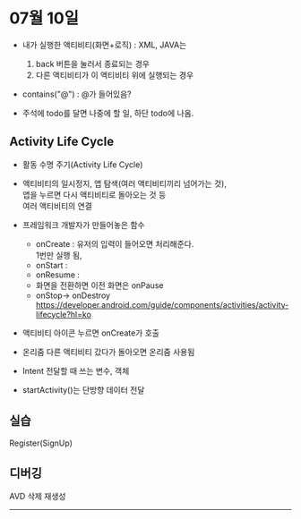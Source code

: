 # 07월 10일
- 내가 실행한 액티비티(화면+로직) : XML, JAVA는
    1. back 버튼을 눌러서 종료되는 경우
    2. 다른 액티비티가 이 액티비티 위에 실행되는 경우

- contains("@") : @가 들어있음?
- 주석에 todo를 달면 나중에 할 일, 하단 todo에 나옴.

## Activity Life Cycle
- 활동 수명 주기(Activity Life Cycle)
- 액티비티의 일시정지, 앱 탐색(여러 액티비티끼리 넘어가는 것),  
앱을 누르면 다시 액티비티로 돌아오는 것 등  
여러 액티비티의 연결
- 프레임워크 개발자가 만들어놓은 함수
  - onCreate : 유저의 입력이 들어오면 처리해준다.  
1번만 실행 됨,
  - onStart :
  - onResume :
  - 화면을 전환하면 이전 화면은 onPause
  - onStop-> onDestroy
https://developer.android.com/guide/components/activities/activity-lifecycle?hl=ko  

- 액티비티 아이콘 누르면 onCreate가 호출
- 온리줌 다른 액티비티 갔다가 돌아오면 온리줌 사용됨
- Intent 전달할 때 쓰는 변수, 객체
- startActivity()는 단방향 데이터 전달

## 실습 
Register(SignUp)

## 디버깅
AVD 삭제 재생성






---